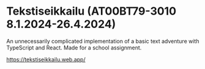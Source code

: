 # Tekstiseikkailu (AT00BT79-3010 8.1.2024-26.4.2024)

An unnecessarily complicated implementation of a basic text adventure with TypeScript and React. Made for a school assignment.

https://tekstiseikkailu.web.app/
